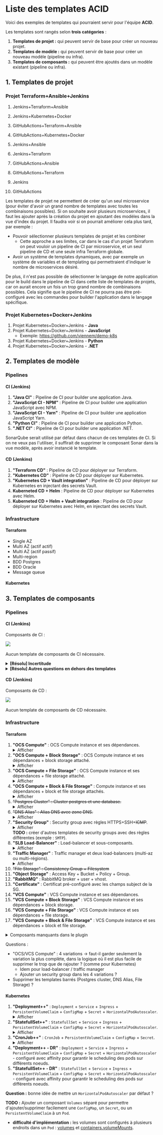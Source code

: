 # Liste des templates ACID

Voici des exemples de templates qui pourraient servir pour l'équipe **ACID**.

Les templates sont rangés selon **trois catégories** :

1. **Templates de projet :** qui peuvent servir de base pour créer un nouveau projet.
2. **Templates de modèle :** qui peuvent servir de base pour créer un nouveau modèle (pipeline ou infra).
3. **Templates de composants :** qui peuvent être ajoutés dans un modèle existant (pipeline ou infra).

## 1. Templates de projet

### Projet Terraform+Ansible+Jenkins

1. Jenkins+Terraform+Ansible
2. Jenkins+Kubernetes+Docker
3. GitHubActions+Terraform+Ansible
4. GitHubActions+Kubernetes+Docker

5. Jenkins+Ansible
6. Jenkins+Terraform
7. GitHubActions+Ansible
8. GitHubActions+Terraform

9. Jenkins
10. GitHubActions

Les templates de projet ne permettent de créer qu'un seul microservice (pour éviter d'avoir un grand nombre de templates avec toutes les combinaisons possibles).
Si on souhaite avoir plusieurs microservices, il faut les ajouter après la création du projet en ajoutant des modèles dans la vue d'index du projet.
Il faudra voir si on pourrait améliorer cela plus tard, par exemple :

* Pouvoir sélectionner plusieurs templates de projet et les combiner
    * Cette approche a ses limites, car dans le cas d'un projet Terraform on peut vouloir un pipeline de CI par microservice, et un seul pipeline de CD et une seule infra Terraform globale.
* Avoir un système de templates dynamiques, avec par exemple un système de variables et de templating qui permettraient d'indiquer le nombre de microservices désiré.

De plus, il n'est pas possible de sélectionner le langage de notre application pour le build dans le pipeline de CI dans cette liste de templates de projets, car on aurait encore un fois un trop grand nombre de combinaisons possibles. Cela signifie que le pipeline de CI ne pourra pas être pré-configuré avec les commandes pour builder l'application dans le langage spécifique.

### Projet Kubernetes+Docker+Jenkins

1. Projet Kubernetes+Docker+Jenkins - **Java**
2. Projet Kubernetes+Docker+Jenkins - **JavaScript**
    - Exemple: https://github.com/viennem/demo-k8s
3. Projet Kubernetes+Docker+Jenkins - **Python**
4. Projet Kubernetes+Docker+Jenkins - **.NET**

## 2. Templates de modèle

### Pipelines

#### CI (Jenkins)

1. **"Java CI"** : Pipeline de CI pour builder une application Java.
2. **"JavaScript CI - NPM"** : Pipeline de CI pour builder une application JavaScript avec NPM.
3. **"JavaScript CI - Yarn"** : Pipeline de CI pour builder une application JavaScript Yarn.
4. **"Python CI"** : Pipeline de CI pour builder une application Python.
5. **".NET CI"** : Pipeline de CI pour builder une application .NET.

SonarQube serait utilisé par défaut dans chacun de ces templates de CI.
Si on ne veux pas l'utiliser, il suffirait de supprimer le composant Sonar dans la vue modèle, après avoir instancié le template.

#### CD (Jenkins)

1. **"Terraform CD"** : Pipeline de CD pour déployer sur Terraform.
2. **"Kubernetes CD"** : Pipeline de CD pour déployer sur Kubernetes.
3. **"Kubernetes CD + Vault integration"** : Pipeline de CD pour déployer sur Kubernetes en injectant des secrets Vault.
4. **Kuberneted CD + Helm** : Pipeline de CD pour déployer sur Kubernetes avec Helm.
5. **Kuberneted CD + Helm + Vault integration** : Pipeline de CD pour déployer sur Kubernetes avec Helm, en injectant des secrets Vault.

### Infrastructure

#### Terraform

- Single AZ
- Multi AZ (actif actif)
- Multi AZ (actif passif)
- Multi-region
- BDD Postgres
- BDD Oracle
- Message queue

#### Kubernetes

## 3. Templates de composants

### Pipelines

#### CI (Jenkins)

Composants de CI :

![](https://github.com/viennem/demo-k8s/raw/main/img/ci-bricks.png)

Aucun template de composants de CI nécessaire.

<details><summary><b>[Résolu] Incertitude</b></summary>

As-t-on besoin de templates de CI ? => cela va dépendre du fonctionnement des composants dans le plugin Jenkinator

- Si les composants comme "Build / Test" sont spécifiques (avec un composant différent par language), alors il n'y aura pas besoin de templates de CI.
- Si les composants sont génériques (exemple : un seul composant "Build / Test" générique), alors on aura besoin de templates pour décliner les composants génériques en templates spécifiques par langauge, exemple :
  1. **"Build / Test - Java"** : Composant "Build / Test" pré-configuré avec les commandes pour builder une application Java.
  2. **"Build / Test - JavaScript"** : Composant "Build / Test" pré-configuré avec les commandes pour builder une application JavaScript.
  3. **"Build / Test - Python"** : Composant "Build / Test" pré-configuré avec les commandes pour builder une application Python.
  4. **"Build / Test - .NET"** : Composant "Build / Test" pré-configuré avec les commandes pour builder une application .NET.
  5. Idem pour **"Sonar Analysis"** décliné en languages (Java et JavaScript seulemment) ?
  6. Idem pour **"Automatic Version Retrieval"** décliné en languages  (Java et JavaScript seulemment)  ?

**Réponse :** Les composants seront spécifiques, donc il n'y aura pas besoin de templates,
car cela permettra de simplifier la configuration des attributs des composants au lieu d'avoir des noms d'attributs génériques.

</details>

<details><summary><b>[Résolu] Autres questions en dehors des templates</b></summary>

- Attribut language au niveau du composant pipeline, ou au niveau de chaque composant (Build/Test, Version Retrival, Sonar Analysis) ?
    - Qid des pipelines multi-languages ?

**Réponse :** Pour permettre d'avoir un pipeline flexible (multi-language), le paramètre indiquant le nom du langage de programmation sera dupliqué dans les composants "Version retrieval" et "Sonar Analysis".

</details>

#### CD (Jenkins)

Composants de CD :

![](https://github.com/viennem/demo-k8s/raw/main/img/cd-bricks.png)

Aucun template de composants de CD nécessaire.

### Infrastructure

#### Terraform

1. **"OCS Compute"** : OCS Compute instance et ses dépendances.
   <details><summary>Afficher</summary><img src="./img/compute.png" /></details>
2. **"OCS Compute + Block Storage"** : OCS Compute instance et ses dépendances + block storage attaché.
   <details><summary>Afficher</summary><img src="./img/compute.png" /><br /><b>TODO:</b> composants à ajouter dans les metadata de Terraform</details>
3. **"OCS Compute + File Storage"** : OCS Compute instance et ses dépendances + file storage attaché.
   <details><summary>Afficher</summary><img src="./img/compute.png" /><br /><b>TODO:</b> composants à ajouter dans les metadata de Terraform</details>
4. **"OCS Compute + Block & File Storage"** : Compute instance et ses dépendances + block et file storage attachés.
   <details><summary>Afficher</summary><img src="./img/compute.png" /><br /><b>TODO:</b> composants à ajouter dans les metadata de Terraform</details>
5. ~~"Postgres Cluster" : Cluster postgres et une database.~~
   <details><summary>Afficher</summary><img src="./img/postgres_cluster.svg" /></details>
6. ~~"DNS Alias" : Alias DNS avec zone DNS.~~
   <details><summary>Afficher</summary><img src="./img/dns.png" /></details>
7. **"Security Group"** : Security group avec règles HTTPS+SSH+~~ICMP~~.
   <details><summary>Afficher</summary><img src="./img/secgroup.svg" /></details>
   <b>TODO :</b> créer d'autres templates de security groups avec des règles différentes (exmple : <code>SMTP</code>).
8. **"SLB Load-Balancer"** : Load-balancer et sous-composants.
   <details><summary>Afficher</summary><img src="./img/slb.png" /></details>
9. **"Traffic Manager"** : Traffic manager et deux load-balancers (multi-az ou multi-régions).
   <details><summary>Afficher</summary><img src="./img/traffic_manager.png" /></details>
10. ~~"File Storage" : Consistency Group + Filesystem~~
11. **"Object Storage"** : Access Key + Bucket + Policy + Group.
12. **"RabbitMQ"** : RabbitMQ broker + user + vhost.
13. **"Certificate"** : Certificat pré-configuré avec les champs subject de la SG.
14. **"VCS Compute"** : VCS Compute instance et ses dépendances.
15. **"VCS Compute + Block Storage"** : VCS Compute instance et ses dépendances + block storage.
16. **"VCS Compute + File Storage"** : VCS Compute instance et ses dépendances + file storage.
17. **"VCS Compute + Block & File Storage"** : VCS Compute instance et ses dépendances + block et file storage.

<details><summary>Composants manquants dans le plugin</summary>

- Storage :
    - Block Storage :
        - `compute_volume`, `compute_volume_attachement`
    - File Storage :
        - `files_consistency_group`, `files_filesystem`, `files_nfs_client`
    - Object Storage :
        - `object_storage_access_key`, `object_storage_bucket`, `object_storage_group`, `object_storage_rights_policy`, `object_storage_replication_policy`, `object_storage_bucket_replication`
- PaaS :
    - Rabbitmq :
        - `rabbitmq_broker`, `rabbitmq_user`, `rabbitmq_vhost`
    - Certificates :
        - `pki_certificate_subject`
    - Oracle :
        - `oracle_database`
- Autres :
    - `vcs_server`
    - `compute_server_group`
    - `os_configuration_module`
    - `slb_http_policy`, `slb_certificate`
    - `traffic_manager_healthcheck`
    - Read vault secret
- Pas nécessaire ?
    - Kubernetes workspace
    - Airflow instance
    - Secrets (create secret)
    - MyVault namespace
    - Monitoring
    - Metrology
    - Showback
    - IAM client (create client_id, client_secret)

</details>

Questions :

- "OCS/VCS Compute" : 4 variations -> faut-il garder seulement la variation la plus complète, dans la logique où il est plus facile de supprimer le trop que de rajouter ? (comme pour Kubernetes)
    - Idem pour load-balancer / traffic manager
    - Ajouter un security group dans les 4 variations ?
- Supprimer les templates barrés (Postgres cluster, DNS Alias, File Storage) ?

#### Kubernetes

1. **"Deployment++"** : `Deployment` + `Service` + `Ingress` + `PersistentVolumeClaim` + `ConfigMap` + `Secret` + `HorizontalPodAutoscaler`.
   <details><summary>Afficher</summary><img src="./img/deployment.png" /></details>
2. **"StatefullSet++"** : `StatefullSet` + `Service` + `Ingress` + `PersistentVolumeClaim` + `ConfigMap` + `Secret` + `HorizontalPodAutoscaler`.
   <details><summary>Afficher</summary><img src="./img/statefullset.png" /></details>
3. **"CronJob++"** : `CronJob` + `PersistentVolumeClaim` + `ConfigMap` + `Secret`.
   <details><summary>Afficher</summary><img src="./img/cronjob.png" /></details>
4. **"Deployment++ - DR"** : `Deployment` + `Service` + `Ingress` + `PersistentVolumeClaim` + `ConfigMap` + `Secret` + `HorizontalPodAutoscaler` - configuré avec affinity pour garantir le scheduling des pods sur différents noeuds.
5. **"StatefullSet++ - DR"** : `StatefullSet` + `Service` + `Ingress` + `PersistentVolumeClaim` + `ConfigMap` + `Secret` + `HorizontalPodAutoscaler` - configuré avec affinity pour garantir le scheduling des pods sur différents noeuds.

**Question :** bonne idée de mettre un `HorizontalPodAutoscaler` par défaut ?

**TODO :** Ajouter un composant `Volumes` séparé pour permettre d'ajouter/supprimer facilement une `ConfigMap`, un `Secret`, ou un `PersistentVolumeClaim` à un `Pod`.

- **difficulté d'implémentation :** les volumes sont configurés à plusieurs endroits dans un `Pod` : [volumes](https://kubernetes.io/docs/reference/kubernetes-api/workload-resources/pod-v1/#volumes) et [containers.volumeMounts](https://kubernetes.io/docs/reference/kubernetes-api/workload-resources/pod-v1/#volumes-1).

